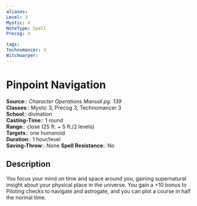 ```yaml
---
aliases: 
Level: 3
Mystic: X
NoteType: Spell
Precog: X

tags: 
Technomancer: X
Witchwarper: 
---
```


# Pinpoint Navigation

**Source**:: _Character Operations Manual pg. 139_  
**Classes**:: Mystic 3, Precog 3, Technomancer 3  
**School**:: divination  
**Casting-Time**:: 1 round  
**Range**:: close (25 ft. + 5 ft./2 levels)  
**Targets**:: one humanoid  
**Duration**:: 1 hour/level  
**Saving-Throw**:: None
**Spell Resistance**:: No

## Description

You focus your mind on time and space around you, gaining supernatural insight about your physical place in the universe. You gain a +10 bonus to Piloting checks to navigate and astrogate, and you can plot a course in half the normal time.
